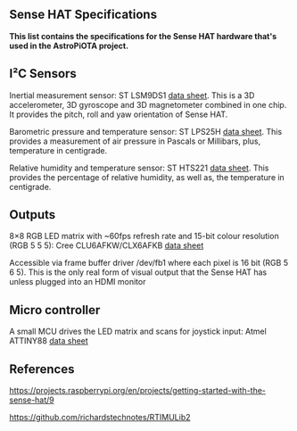 ## Sense HAT Specifications

**This list contains the specifications for the Sense HAT hardware that's used in the AstroPiOTA project.**

## I²C Sensors

Inertial measurement sensor: ST LSM9DS1 [data sheet](http://www.st.com/web/en/resource/technical/document/datasheet/DM00103319.pdf). This is a 3D accelerometer, 3D gyroscope and 3D magnetometer combined in one chip.   It provides the pitch, roll and yaw orientation of Sense HAT.
  
Barometric pressure and temperature sensor: ST LPS25H [data sheet](http://www.st.com/web/en/resource/technical/document/datasheet/DM00066332.pdf). This provides a measurement of air pressure in Pascals or Millibars, plus, temperature in centigrade.

Relative humidity and temperature sensor: ST HTS221 [data sheet](http://www.farnell.com/datasheets/1836732.pdf). This provides the percentage of relative humidity, as well as, the temperature in centigrade. 

## Outputs

8×8 RGB LED matrix with ~60fps refresh rate and 15-bit colour resolution (RGB 5 5 5): Cree CLU6AFKW/CLX6AFKB [data sheet](http://www.cree.com/sitecore%20modules/web/~/media/Files/Cree/LED%20Components%20and%20Modules/HB/Data%20Sheets/CLX6AFKB.pdf)

Accessible via frame buffer driver /dev/fb1 where each pixel is 16 bit (RGB 5 6 5). This is the only real form of visual output that the Sense HAT has unless plugged into an HDMI monitor

## Micro controller

A small MCU drives the LED matrix and scans for joystick input: Atmel ATTINY88 [data sheet](http://www.atmel.com/Images/doc8008.pdf)


## References

https://projects.raspberrypi.org/en/projects/getting-started-with-the-sense-hat/9

https://github.com/richardstechnotes/RTIMULib2
